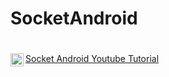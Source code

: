 # SocketAndroid
 
# <a href="https://www.youtube.com/watch?v=qUmE2nrgepo&list=PLIf5OoJZjgrBd3kaSQMXeAMfDG_Nod5gT&ab_channel=NoorEl-Nahhal" rel="nofollow">
  <img align="left" alt="Noor Yasser | Youtube " width="21px" src="https://user-images.githubusercontent.com/41232970/102919173-0e8cfe80-4491-11eb-9706-cdebd4f610ff.png" style="max-width:300%; max-height:150%;"> Socket Android Youtube Tutorial </a> 
 
